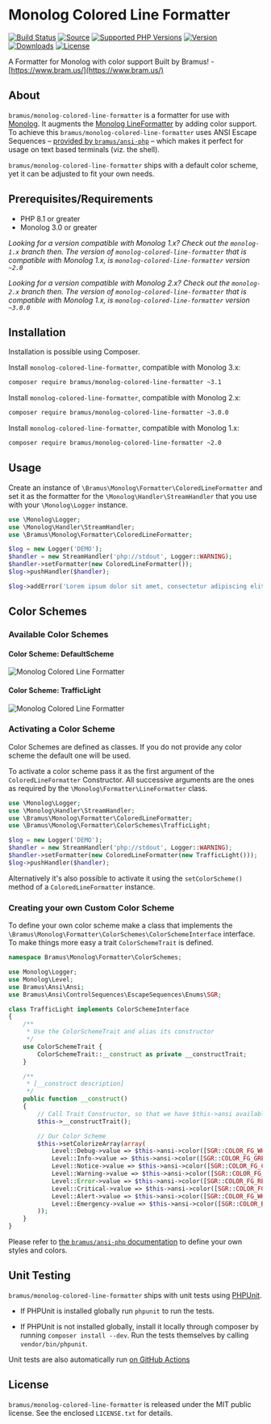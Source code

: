 # Monolog Colored Line Formatter

[![Build Status](https://github.com/bramus/monolog-colored-line-formatter/workflows/CI/badge.svg)](https://github.com/bramus/monolog-colored-line-formatter/actions) [![Source](http://img.shields.io/badge/source-bramus/monolog--colored--line--formatter-blue.svg?style=flat-square)](https://github.com/bramus/monolog-colored-line-formatter) [![Supported PHP Versions](https://img.shields.io/packagist/php-v/bramus/monolog-colored-line-formatter)](https://github.com/bramus/monolog-colored-line-formatter) [![Version](https://img.shields.io/packagist/v/bramus/monolog-colored-line-formatter.svg?style=flat-square)](https://packagist.org/packages/bramus/monolog-colored-line-formatter) [![Downloads](https://img.shields.io/packagist/dt/bramus/monolog-colored-line-formatter.svg?style=flat-square)](https://packagist.org/packages/bramus/monolog-colored-line-formatter/stats) [![License](https://img.shields.io/packagist/l/bramus/monolog-colored-line-formatter.svg?style=flat-square)](https://github.com/bramus/monolog-colored-line-formatter/blob/master/LICENSE.txt)

A Formatter for Monolog with color support
Built by Bramus! - [https://www.bram.us/](https://www.bram.us/)

## About

`bramus/monolog-colored-line-formatter` is a formatter for use with [Monolog](https://github.com/Seldaek/monolog). It augments the [Monolog LineFormatter](https://github.com/Seldaek/monolog/blob/master/src/Monolog/Formatter/LineFormatter.php) by adding color support. To achieve this `bramus/monolog-colored-line-formatter` uses ANSI Escape Sequences – [provided by `bramus/ansi-php`](https://github.com/bramus/ansi-php) – which makes it perfect for usage on text based terminals (viz. the shell).

`bramus/monolog-colored-line-formatter` ships with a default color scheme, yet it can be adjusted to fit your own needs.

## Prerequisites/Requirements

- PHP 8.1 or greater
- Monolog 3.0 or greater

_Looking for a version compatible with Monolog 1.x? Check out the `monolog-1.x` branch then. The version of `monolog-colored-line-formatter` that is compatible with Monolog 1.x, is `monolog-colored-line-formatter` version `~2.0`_

_Looking for a version compatible with Monolog 2.x? Check out the `monolog-2.x` branch then. The version of `monolog-colored-line-formatter` that is compatible with Monolog 1.x, is `monolog-colored-line-formatter` version `~3.0.0`_

## Installation

Installation is possible using Composer.

Install `monolog-colored-line-formatter`, compatible with Monolog 3.x:

```bash
composer require bramus/monolog-colored-line-formatter ~3.1
```

Install `monolog-colored-line-formatter`, compatible with Monolog 2.x:

```bash
composer require bramus/monolog-colored-line-formatter ~3.0.0
```

Install `monolog-colored-line-formatter`, compatible with Monolog 1.x:

```bash
composer require bramus/monolog-colored-line-formatter ~2.0
```

## Usage

Create an instance of `\Bramus\Monolog\Formatter\ColoredLineFormatter` and set it as the formatter for the `\Monolog\Handler\StreamHandler` that you use with your `\Monolog\Logger` instance.

```php
use \Monolog\Logger;
use \Monolog\Handler\StreamHandler;
use \Bramus\Monolog\Formatter\ColoredLineFormatter;

$log = new Logger('DEMO');
$handler = new StreamHandler('php://stdout', Logger::WARNING);
$handler->setFormatter(new ColoredLineFormatter());
$log->pushHandler($handler);

$log->addError('Lorem ipsum dolor sit amet, consectetur adipiscing elit.');
```

## Color Schemes

### Available Color Schemes

#### Color Scheme: DefaultScheme

![Monolog Colored Line Formatter](https://user-images.githubusercontent.com/11269635/28756233-c9f63abe-756a-11e7-883f-a084f35c55e7.gif)

#### Color Scheme: TrafficLight

![Monolog Colored Line Formatter](https://user-images.githubusercontent.com/11269635/28756238-df0a5598-756a-11e7-929a-201bef89e6a2.gif)

### Activating a Color Scheme

Color Schemes are defined as classes. If you do not provide any color scheme the default one will be used.

To activate a color scheme pass it as the first argument of the `ColoredLineFormatter` Constructor. All successive arguments are the ones as required by the `\Monolog\Formatter\LineFormatter` class.

```php
use \Monolog\Logger;
use \Monolog\Handler\StreamHandler;
use \Bramus\Monolog\Formatter\ColoredLineFormatter;
use \Bramus\Monolog\Formatter\ColorSchemes\TrafficLight;

$log = new Logger('DEMO');
$handler = new StreamHandler('php://stdout', Logger::WARNING);
$handler->setFormatter(new ColoredLineFormatter(new TrafficLight()));
$log->pushHandler($handler);
```

Alternatively it's also possible to activate it using the `setColorScheme()` method of a `ColoredLineFormatter` instance.

### Creating your own Custom Color Scheme

To define your own color scheme make a class that implements the `\Bramus\Monolog\Formatter\ColorSchemes\ColorSchemeInterface` interface. To make things more easy a trait `ColorSchemeTrait` is defined.

```php
namespace Bramus\Monolog\Formatter\ColorSchemes;

use Monolog\Logger;
use Monolog\Level;
use Bramus\Ansi\Ansi;
use Bramus\Ansi\ControlSequences\EscapeSequences\Enums\SGR;

class TrafficLight implements ColorSchemeInterface
{
    /**
     * Use the ColorSchemeTrait and alias its constructor
     */
    use ColorSchemeTrait {
        ColorSchemeTrait::__construct as private __constructTrait;
    }

    /**
     * [__construct description]
     */
    public function __construct()
    {
        // Call Trait Constructor, so that we have $this->ansi available
        $this->__constructTrait();

        // Our Color Scheme
        $this->setColorizeArray(array(
            Level::Debug->value => $this->ansi->color([SGR::COLOR_FG_WHITE])->get(),
            Level::Info->value => $this->ansi->color([SGR::COLOR_FG_GREEN])->get(),
            Level::Notice->value => $this->ansi->color([SGR::COLOR_FG_CYAN])->get(),
            Level::Warning->value => $this->ansi->color([SGR::COLOR_FG_YELLOW])->get(),
            Level::Error->value => $this->ansi->color([SGR::COLOR_FG_RED])->get(),
            Level::Critical->value => $this->ansi->color([SGR::COLOR_FG_RED])->underline()->get(),
            Level::Alert->value => $this->ansi->color([SGR::COLOR_FG_WHITE, SGR::COLOR_BG_RED_BRIGHT])->get(),
            Level::Emergency->value => $this->ansi->color([SGR::COLOR_BG_RED_BRIGHT])->blink()->color([SGR::COLOR_FG_WHITE])->get(),
        ));
    }
}
```

Please refer to [the `bramus/ansi-php` documentation](https://github.com/bramus/ansi-php) to define your own styles and colors.

## Unit Testing

`bramus/monolog-colored-line-formatter` ships with unit tests using [PHPUnit](https://github.com/sebastianbergmann/phpunit/).

- If PHPUnit is installed globally run `phpunit` to run the tests.

- If PHPUnit is not installed globally, install it locally through composer by running `composer install --dev`. Run the tests themselves by calling `vendor/bin/phpunit`.

Unit tests are also automatically run [on GitHub Actions](https://github.com/bramus/monolog-colored-line-formatter/actions?query=workflow%3ACI)

## License

`bramus/monolog-colored-line-formatter` is released under the MIT public license. See the enclosed `LICENSE.txt` for details.
